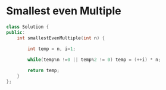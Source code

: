 # Smallest even Multiple

```c++
class Solution {
public:
    int smallestEvenMultiple(int n) {

        int temp = n, i=1;
        
        while(temp%n !=0 || temp%2 != 0) temp = (++i) * n;

        return temp;
    }
};
```
